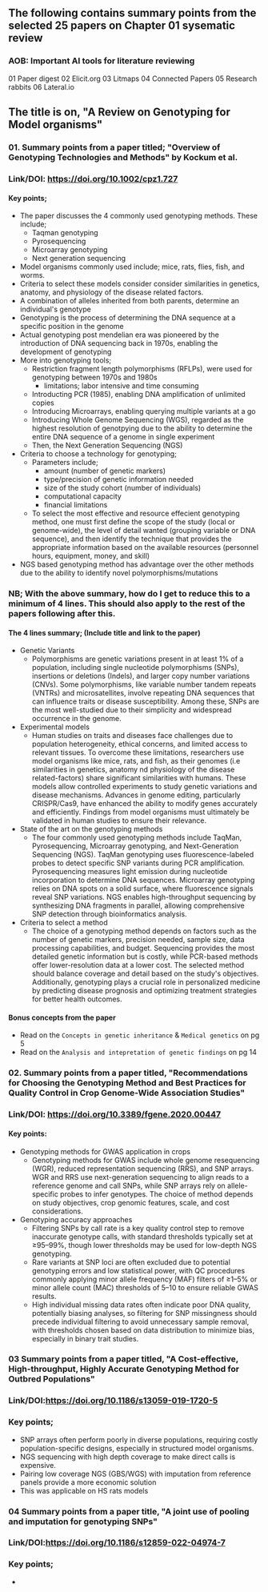 ## The following contains summary points from the selected 25 papers on Chapter 01 sysematic review
### AOB: Important AI tools for literature reviewing 
01 Paper digest 
02 Elicit.org 
03 Litmaps
04 Connected Papers 
05 Research rabbits 
06 Lateral.io 
 
## The title is on, "A Review on Genotyping for Model organisms" 

### 01. Summary points from a paper titled; "Overview of Genotyping Technologies and Methods" by Kockum et al. 
### Link/DOI: https://doi.org/10.1002/cpz1.727

#### Key points; 
- The paper discusses the 4 commonly used genotyping methods. These include; 
  - Taqman genotyping
  - Pyrosequencing 
  - Microarray genotyping 
  - Next generation sequencing 
- Model organisms commonly used include; mice, rats, flies, fish, and worms. 
- Criteria to select these models consider consider similarities in genetics, anatomy, and physiology of the disease related factors. 
- A combination of alleles inherited from both parents, determine an individual's genotype 
- Genotyping is the process of determining the DNA sequence at a specific position in the genome 
- Actual genotyping post mendelian era was pioneered by the introduction of DNA sequencing back in 1970s, enabling the development of genotyping
- More into genotyping tools; 
   - Restriction fragment length polymorphisms (RFLPs), were used for genotyping between 1970s and 1980s 
      - limitations; labor intensive and time consuming 
   - Introducting PCR (1985), enabling DNA amplification of unlimited copies 
   - Introducing Microarrays, enabling querying multiple variants at a go
   - Introducing Whole Genome Sequencing (WGS), regarded as the highest resolution of genotpying due to the ability to determine the entire DNA sequence of a genome in single experiment 
   - Then, the Next Generation Sequencing (NGS) 
- Criteria to choose a technology for genotyping; 
   - Parameters include;
      - amount (number of genetic markers) 
      - type/precision of genetic information needed 
      - size of the study cohort (number of individuals) 
      - computational capacity 
      - financial limitations 
   - To select the most effective and resource effecient genotyping method, one must first define the scope of the study (local or genome-wide), the level of detail wanted (grouping variable or DNA sequence), and then identify the technique that provides the appropriate information based on the available resources (personnel hours, equipment, money, and skill) 
- NGS based genotyping method has advantage over the other methods due to the ability to identify novel polymorphisms/mutations

### NB; With the above summary, how do I get to reduce this to a minimum of 4 lines. This should also apply to the rest of the papers following after this. 

#### The 4 lines summary; (Include title and link to the paper) 
- Genetic Variants 
  - Polymorphisms are genetic variations present in at least 1% of a population, including single nucleotide polymorphisms (SNPs), insertions or deletions (Indels), and larger copy number variations (CNVs). Some polymorphisms, like variable number tandem repeats (VNTRs) and microsatellites, involve repeating DNA sequences that can influence traits or disease susceptibility. Among these, SNPs are the most well-studied due to their simplicity and widespread occurrence in the genome.
- Experimental models 
  - Human studies on traits and diseases face challenges due to population heterogeneity, ethical concerns, and limited access to relevant tissues. To overcome these limitations, researchers use model organisms like mice, rats, and fish, as their genomes (i.e similarities in genetics, anatomy nd physiology of the disease related-factors) share significant similarities with humans. These models allow controlled experiments to study genetic variations and disease mechanisms. Advances in genome editing, particularly CRISPR/Cas9, have enhanced the ability to modify genes accurately and efficiently. Findings from model organisms must ultimately be validated in human studies to ensure their relevance.
- State of the art on the genotyping methods 
  - The four commonly used genotyping methods include TaqMan, Pyrosequencing, Microarray genotyping, and Next-Generation Sequencing (NGS). TaqMan genotyping uses fluorescence-labeled probes to detect specific SNP variants during PCR amplification. Pyrosequencing measures light emission during nucleotide incorporation to determine DNA sequences. Microarray genotyping relies on DNA spots on a solid surface, where fluorescence signals reveal SNP variations. NGS enables high-throughput sequencing by synthesizing DNA fragments in parallel, allowing comprehensive SNP detection through bioinformatics analysis.
- Criteria to select a method 
  - The choice of a genotyping method depends on factors such as the number of genetic markers, precision needed, sample size, data processing capabilities, and budget. Sequencing provides the most detailed genetic information but is costly, while PCR-based methods offer lower-resolution data at a lower cost. The selected method should balance coverage and detail based on the study's objectives. Additionally, genotyping plays a crucial role in personalized medicine by predicting disease prognosis and optimizing treatment strategies for better health outcomes.

#### Bonus concepts from the paper 
- Read on the `Concepts in genetic inheritance` & `Medical genetics` on pg 5  
- Read on the `Analysis and intepretation of genetic findings` on pg 14


### 02. Summary points from a paper titled, "Recommendations for Choosing the Genotyping Method and Best Practices for Quality Control in Crop Genome-Wide Association Studies" 
### Link/DOI: https://doi.org/10.3389/fgene.2020.00447

#### Key points: 
- Genotyping methods for GWAS application in crops 
  - Genotyping methods for GWAS include whole genome resequencing (WGR), reduced representation sequencing (RRS), and SNP arrays. WGR and RRS use next-generation sequencing to align reads to a reference genome and call SNPs, while SNP arrays rely on allele-specific probes to infer genotypes. The choice of method depends on study objectives, crop genomic features, scale, and cost considerations.
- Genotyping accuracy approaches 
  - Filtering SNPs by call rate is a key quality control step to remove inaccurate genotype calls, with standard thresholds typically set at ≥95–99%, though lower thresholds may be used for low-depth NGS genotyping.
  - Rare variants at SNP loci are often excluded due to potential genotyping errors and low statistical power, with QC procedures commonly applying minor allele frequency (MAF) filters of ≥1–5% or minor allele count (MAC) thresholds of 5–10 to ensure reliable GWAS results.
  - High individual missing data rates often indicate poor DNA quality, potentially biasing analyses, so filtering for SNP missingness should precede individual filtering to avoid unnecessary sample removal, with thresholds chosen based on data distribution to minimize bias, especially in binary trait studies.

### 03 Summary points from a paper titled, "A Cost-effective, High-throughput, Highly Accurate Genotyping Method for Outbred Populations"
### Link/DOI:https://doi.org/10.1186/s13059-019-1720-5

### Key points; 
- SNP arrays often perform poorly in diverse populations, requiring costly population-specific designs, especially in structured model organisms.
- NGS sequencing with high depth coverage to make direct calls is expensive. 
- Pairing low coverage NGS (GBS/WGS) with imputation from reference panels provide a more economic solution 
- This was applicable on HS rats models 

### 04 Summary points from a paper title, "A joint use of pooling and imputation for genotyping SNPs" 
### Link/DOI:https://doi.org/10.1186/s12859-022-04974-7

### Key points; 
-   
